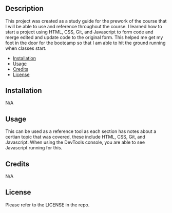 # <Prework Study Guide>

## Description
This project was created as a study guide for the prework of the course that I will be able to use and reference throughout the course. I learned how to start a project using HTML, CSS, Git, and Javascript to form code and merge edited and update code to the original form. This helped me get my foot in the door for the bootcamp so that I am able to hit the ground running when classes start.

- [Installation](#installation)
- [Usage](#usage)
- [Credits](#credits)
- [License](#license)

## Installation

N/A

## Usage

This can be used as a reference tool as each section has notes about a certian topic that was covered, these include HTML, CSS, Git, and Javascript. When using the DevTools console, you are able to see Javascript running for this.

## Credits

N/A

## License

Please refer to the LICENSE in the repo.
